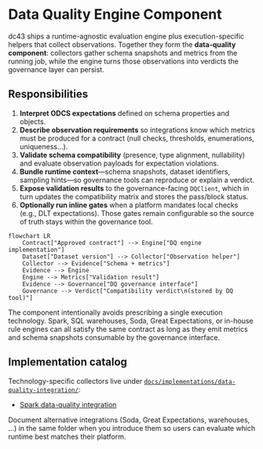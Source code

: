 # Data Quality Engine Component

dc43 ships a runtime-agnostic evaluation engine plus execution-specific
helpers that collect observations. Together they form the **data-quality
component**: collectors gather schema snapshots and metrics from the
running job, while the engine turns those observations into verdicts the
governance layer can persist.

## Responsibilities

1. **Interpret ODCS expectations** defined on schema properties and
   objects.
2. **Describe observation requirements** so integrations know which
   metrics must be produced for a contract (null checks, thresholds,
   enumerations, uniqueness...).
3. **Validate schema compatibility** (presence, type alignment,
   nullability) and evaluate observation payloads for expectation
   violations.
4. **Bundle runtime context**—schema snapshots, dataset identifiers,
   sampling hints—so governance tools can reproduce or explain a verdict.
5. **Expose validation results** to the governance-facing `DQClient`,
   which in turn updates the compatibility matrix and stores the
   pass/block status.
6. **Optionally run inline gates** when a platform mandates local checks
   (e.g., DLT expectations). Those gates remain configurable so the
   source of truth stays within the governance tool.

```mermaid
flowchart LR
    Contract["Approved contract"] --> Engine["DQ engine implementation"]
    Dataset["Dataset version"] --> Collector["Observation helper"]
    Collector --> Evidence["Schema + metrics"]
    Evidence --> Engine
    Engine --> Metrics["Validation result"]
    Evidence --> Governance["DQ governance interface"]
    Governance --> Verdict["Compatibility verdict\n(stored by DQ tool)"]
```

The component intentionally avoids prescribing a single execution
technology. Spark, SQL warehouses, Soda, Great Expectations, or in-house
rule engines can all satisfy the same contract as long as they emit
metrics and schema snapshots consumable by the governance interface.

## Implementation catalog

Technology-specific collectors live under
[`docs/implementations/data-quality-integration/`](implementations/data-quality-integration/):

- [Spark data-quality integration](implementations/data-quality-integration/spark.md)

Document alternative integrations (Soda, Great Expectations, warehouses, ...)
in the same folder when you introduce them so users can evaluate which
runtime best matches their platform.
